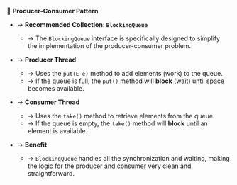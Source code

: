 🔄 **Producer-Consumer Pattern**

- → **Recommended Collection: `BlockingQueue`**
  - → The `BlockingQueue` interface is specifically designed to simplify the implementation of the producer-consumer problem.

- → **Producer Thread**
  - → Uses the `put(E e)` method to add elements (work) to the queue.
  - → If the queue is full, the `put()` method will **block** (wait) until space becomes available.

- → **Consumer Thread**
  - → Uses the `take()` method to retrieve elements from the queue.
  - → If the queue is empty, the `take()` method will **block** until an element is available.

- → **Benefit**
  - → `BlockingQueue` handles all the synchronization and waiting, making the logic for the producer and consumer very clean and straightforward.
